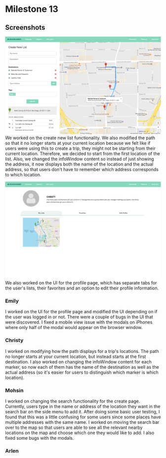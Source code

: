 # Milestone 13
## Screenshots
![Milestone13-Screenshot1](milestone13-imgs/milestone13-1.png)
We worked on the create new list functionality. We also modified the path so that it no longer starts at your current location because we felt like if users were using this to create a trip, they might not be starting from their current location. Therefore, we decided to start from the first location of the list. Also, we changed the infoWindow content so instead of just showing the address, it now displays both the name of the location and the actual address, so that users don't have to remember which address corresponds to which location.

![Milestone13-Screenshot2](milestone13-imgs/milestone13-2.png)
We also worked on the UI for the profile page, which has separate tabs for the user's lists, their favorites and an option to edit their profile information.

### Emily
I worked on the UI for the profile page and modified the UI depending on if the user was logged in or not. There were a couple of bugs in the UI that were discovered. I fixed a mobile view issue with the modals on iPhones where only half of the modal would appear on the browser window.  

### Christy
I worked on modifying how the path displays for a trip's locations. The path no longer starts at your current location, but instead starts at the first destination. I also worked on changing the infoWindow content for each marker, so now each of them has the name of the destination as well as the actual address (so it's easier for users to distinguish which marker is which location).

### Mohsin
I worked on changing the search functionality for the create page. Currently, users type in the name or address of the location they want in the search bar on the side menu to add it. After doing some basic user testing, I found that this was a little confusing for some users since some places have multiple addresses with the same name. I worked on moving the search bar over to the map so that users are able to see all the relevant nearby locations on the map and choose which one they would like to add. I also fixed some bugs with the modals.  

### Arlen

